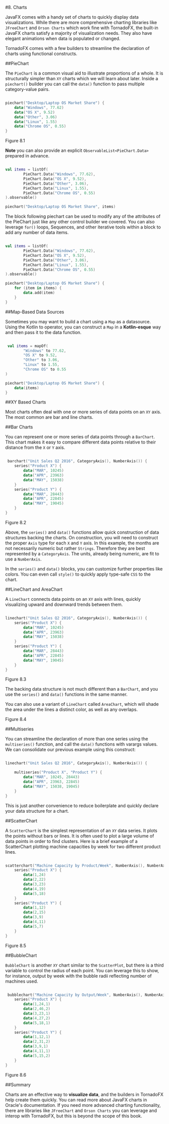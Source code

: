#8. Charts

JavaFX comes with a handy set of charts to quickly display data visualizations. 
While there are more comprehensive charting libraries like `JFreeChart` and `Orson Charts` which work fine with TornadoFX,
the built-in JavaFX charts satisfy a majority of visualization needs.
They also have elegant animations when data is populated or changed.

TornadoFX comes with a few builders to streamline the declaration of charts using functional constructs.

##PieChart

The `PieChart` is a common visual aid to illustrate proportions of a whole.
It is structurally simpler than `XY` charts which we will learn about later. 
Inside a `piechart()` builder you can call the `data()` function to pass multiple category-value pairs.
```kotlin

piechart("Desktop/Laptop OS Market Share") {
    data("Windows", 77.62)
    data("OS X", 9.52)
    data("Other", 3.06)
    data("Linux", 1.55)
    data("Chrome OS", 0.55)
}
```
Figure 8.1


**Note** you can also provide an explicit `ObservableList<PieChart.Data>` prepared in advance.
```kotlin

val items = listOf(
        PieChart.Data("Windows", 77.62),
        PieChart.Data("OS X", 9.52),
        PieChart.Data("Other", 3.06),
        PieChart.Data("Linux", 1.55),
        PieChart.Data("Chrome OS", 0.55)
).observable()

piechart("Desktop/Laptop OS Market Share", items)
```
The block following piechart can be used to modify any of the attributes of the PieChart just like any other control builder we covered.
You can also leverage `for()` loops, Sequences, and other iterative tools within a block to add any number of data items.
```kotlin

val items = listOf(
        PieChart.Data("Windows", 77.62),
        PieChart.Data("OS X", 9.52),
        PieChart.Data("Other", 3.06),
        PieChart.Data("Linux", 1.55),
        PieChart.Data("Chrome OS", 0.55)
).observable()

piechart("Desktop/Laptop OS Market Share") {
    for (item in items) {
        data.add(item)
    }
}
```
##Map-Based Data Sources

Sometimes you may want to build a chart using a `Map` as a datasource.
Using the Kotlin to operator, you can construct a `Map` in a **Kotlin-esque** way and then pass it to the data function.
```kotlin

 val items = mapOf(
        "Windows" to 77.62,
        "OS X" to 9.52,
        "Other" to 3.06,
        "Linux" to 1.55,
        "Chrome OS" to 0.55
)

piechart("Desktop/Laptop OS Market Share") {
    data(items)
}
```
##XY Based Charts

Most charts often deal with one or more series of data points on an `XY` axis.
The most common are bar and line charts.

##Bar Charts

You can represent one or more series of data points through a `BarChart`. 
This chart makes it easy to compare different data points relative to their distance from the `X` or `Y` axis.
```kotlin

 barchart("Unit Sales Q2 2016", CategoryAxis(), NumberAxis()) {
    series("Product X") {
        data("MAR", 10245)
        data("APR", 23963)
        data("MAY", 15038)
    }
    series("Product Y") {
        data("MAR", 28443)
        data("APR", 22845)
        data("MAY", 19045)
    }
}
```
Figure 8.2


Above, the `series()` and `data()` functions allow quick construction of data structures backing the charts. 
On construction, you will need to construct the proper `Axis` type for each `X` and `Y` axis.
In this example, the months are not necessarily numeric but rather `Strings`.
Therefore they are best represented by a `CategoryAxis`. 
The units, already being numeric, are fit to use a `NumberAxis`.

In the `series()` and `data()` blocks, you can customize further properties like colors.
You can even call `style()` to quickly apply type-safe `CSS` to the chart.

##LineChart and AreaChart

A `LineChart` connects data points on an `XY` axis with lines, quickly visualizing upward and downward trends between them.
```kotlin

linechart("Unit Sales Q2 2016", CategoryAxis(), NumberAxis()) {
    series("Product X") {
        data("MAR", 10245)
        data("APR", 23963)
        data("MAY", 15038)
    }
    series("Product Y") {
        data("MAR", 28443)
        data("APR", 22845)
        data("MAY", 19045)
    }
}
```
Figure 8.3


The backing data structure is not much different than a `BarChart`, and you use the `series()` and `data()` functions in the same manner.

You can also use a variant of `LineChart` called `AreaChart`, which will shade the area under the lines a distinct color, as well as any overlaps.

Figure 8.4


##Multiseries

You can streamline the declaration of more than one series using the `multiseries()` function, and call the `data()` functions with varargs values. 
We can consolidate our previous example using this construct:
```kotlin

linechart("Unit Sales Q2 2016", CategoryAxis(), NumberAxis()) {

    multiseries("Product X", "Product Y") {
        data("MAR", 10245, 28443)
        data("APR", 23963, 22845)
        data("MAY", 15038, 19045)
    }
}
```
This is just another convenience to reduce boilerplate and quickly declare your data structure for a chart.

##ScatterChart

A `ScatterChart` is the simplest representation of an `XY` data series. 
It plots the points without bars or lines. 
It is often used to plot a large volume of data points in order to find clusters.
Here is a brief example of a ScatterChart plotting machine capacities by week for two different product lines.
```kotlin

scatterchart("Machine Capacity by Product/Week", NumberAxis(), NumberAxis()) {
    series("Product X") {
        data(1,24)
        data(2,22)
        data(3,23)
        data(4,19)
        data(5,18)
    }
    series("Product Y") {
        data(1,12)
        data(2,15)
        data(3,9)
        data(4,11)
        data(5,7)
    }
}
```
Figure 8.5


##BubbleChart

`BubbleChart` is another `XY` chart similar to the `ScatterPlot`, but there is a third variable to control the radius of each point.
You can leverage this to show, for instance, output by week with the bubble radii reflecting number of machines used.
```kotlin

 bubblechart("Machine Capacity by Output/Week", NumberAxis(), NumberAxis()) {
    series("Product X") {
        data(1,24,1)
        data(2,46,2)
        data(3,23,1)
        data(4,27,2)
        data(5,18,1)
    }
    series("Product Y") {
        data(1,12,1)
        data(2,31,2)
        data(3,9,1)
        data(4,11,1)
        data(5,15,2)
    }
}
```
Figure 8.6


##Summary

Charts are an effective way to **visualize data**, and the builders in TornadoFX help create them quickly.
You can read more about JavaFX charts in Oracle's documentation. 
If you need more advanced charting functionality, there are libraries like `JFreeChart` and `Orson Charts` you can leverage and interop with TornadoFX, 
but this is beyond the scope of this book.
